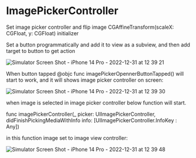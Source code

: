 # ImagePickerController
Set image picker controller and flip image CGAffineTransform(scaleX: CGFloat, y: CGFloat) initializer 


Set a button programmatically and add it to view as a subview, and then add target to button to get action 

![Simulator Screen Shot - iPhone 14 Pro - 2022-12-31 at 12 39 21](https://user-images.githubusercontent.com/40151328/210132119-fad90809-997f-42b6-beb7-22c8983662d9.png)


When button tapped @objc func imagePickerOpennerButtonTapped() will start to work, and it will shows image picker controller on screen:

![Simulator Screen Shot - iPhone 14 Pro - 2022-12-31 at 12 39 30](https://user-images.githubusercontent.com/40151328/210132153-34aa9cf1-06a3-469b-a2cd-c167e524886c.png)


when image is selected in image picker controller below function will start. 

func imagePickerController(_ picker: UIImagePickerController, didFinishPickingMediaWithInfo info: [UIImagePickerController.InfoKey : Any])

in this function image set to image view controller:


![Simulator Screen Shot - iPhone 14 Pro - 2022-12-31 at 12 39 48](https://user-images.githubusercontent.com/40151328/210132231-51fa400b-e2cb-46d1-b561-def22b4c648c.png)
